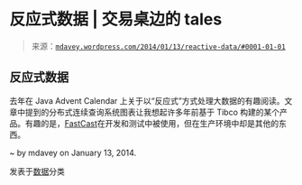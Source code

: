 <!--yml

分类：未分类

日期：2024-05-18 05:54:50

-->

# 反应式数据 | 交易桌边的 tales

> 来源：[`mdavey.wordpress.com/2014/01/13/reactive-data/#0001-01-01`](https://mdavey.wordpress.com/2014/01/13/reactive-data/#0001-01-01)

## 反应式数据

去年在 Java Advent Calendar 上关于以“反应式”方式处理大数据的有趣阅读。文章中提到的分布式连续查询系统图表让我想起许多年前基于 Tibco 构建的某个产品。有趣的是，[FastCast](https://code.google.com/p/fast-cast/)在开发和测试中被使用，但在生产环境中却是其他的东西。

~ by mdavey on January 13, 2014.

发表于[数据](https://mdavey.wordpress.com/category/data/)分类
